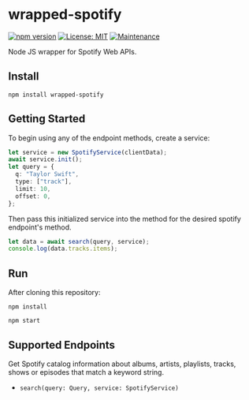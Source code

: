 # wrapped-spotify

[![npm version](https://img.shields.io/npm/v/axios.svg?style=flat-square)](https://www.npmjs.org/package/wrapped-spotify)
[![License: MIT](https://img.shields.io/badge/License-MIT-yellow.svg)](https://opensource.org/licenses/MIT)
[![Maintenance](https://img.shields.io/badge/Maintained%3F-yes-green.svg)](https://GitHub.com/Naereen/StrapDown.js/graphs/commit-activity)

Node JS wrapper for Spotify Web APIs.

## Install

`npm install wrapped-spotify`

## Getting Started

To begin using any of the endpoint methods, create a service:

```ts
let service = new SpotifyService(clientData);
await service.init();
let query = {
  q: "Taylor Swift",
  type: ["track"],
  limit: 10,
  offset: 0,
};
```

Then pass this initialized service into the method for the desired spotify endpoint's method.

```ts
let data = await search(query, service);
console.log(data.tracks.items);
```

## Run

After cloning this repository:

`npm install`

`npm start`

## Supported Endpoints

Get Spotify catalog information about albums, artists, playlists, tracks, shows or episodes that match a keyword string.

- `search(query: Query, service: SpotifyService)`

